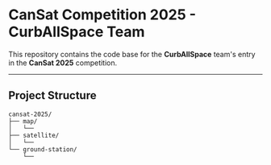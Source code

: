 # CanSat Competition 2025 - CurbAllSpace Team

This repository contains the code base for the **CurbAllSpace** team's entry in the **CanSat 2025** competition.

---

## Project Structure

```plaintext
cansat-2025/
├── map/
│   └── 
├── satellite/
│   └── 
└── ground-station/
    └── 
